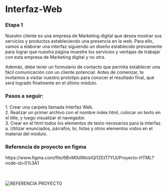 # Interfaz-Web
<h3>Etapa 1</h3>
<p>Nuestro cliente es una empresa de Marketing
digital que desea mostrar sus servicios y
productos estableciendo una presencia en la
web. Para ello, vamos a elaborar una interfaz
siguiendo un diseño establecido previamente
para lograr que nuestra página muestre los
servicios y ventajas de trabajar con esta empresa
de Marketing digital y no otra.</p>

<p>Además, debe tener un formulario de contacto
que permita establecer una fácil comunicación
con un cliente potencial.
Antes de comenzar, te invitamos a visitar nuestro
prototipo para conocer el resultado final, qué será
logrado finalmente en el último módulo.</p>

<h3>Pasos a seguir:</h3>
1. Crear una carpeta llamada Interfaz Web.<br>
2. Realizar un primer archivo con el nombre
index.html, colocar un texto en el title, y
luego visualizar el navegador.<br>
3. Crear en el html todos los elementos de texto
necesarios para la interfaz.<br>
a. Utilizar enunciados, párrafos, br, listas y
otros elementos vistos en el material del
módulo.<br>

<h3>Referencia de proyecto en figma</h3>
https://www.figma.com/file/6BvM0dWolsIQl1ZEtT7YUl/Proyecto-HTML?node-id=0%3A1 <br><br><br>

![REFERENCIA PROYECTO](https://github.com/user-attachments/assets/5e49cbda-9c0d-4bdb-aa99-76ee6ad8bb55)



